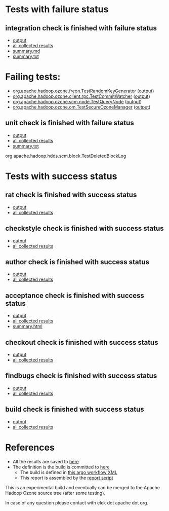 # Tests with failure status

## integration check is finished with failure status

   * [output](https://raw.githubusercontent.com/elek/ozone-ci/master/pr/pr-hdds-2015-wcdb9/integration/output.log)
   * [all collected results](https://github.com/elek/ozone-ci/tree/master/pr/pr-hdds-2015-wcdb9/integration)
   * [summary.md](https://github.com/elek/ozone-ci/tree/master/pr/pr-hdds-2015-wcdb9/integration/summary.md)
   * [summary.txt](https://github.com/elek/ozone-ci/tree/master/pr/pr-hdds-2015-wcdb9/integration/summary.txt)

# Failing tests: 

 * [org.apache.hadoop.ozone.freon.TestRandomKeyGenerator](hadoop-ozone/tools/org.apache.hadoop.ozone.freon.TestRandomKeyGenerator.txt) ([output](hadoop-ozone/tools/org.apache.hadoop.ozone.freon.TestRandomKeyGenerator-output.txt/))
 * [org.apache.hadoop.ozone.client.rpc.TestCommitWatcher](hadoop-ozone/integration-test/org.apache.hadoop.ozone.client.rpc.TestCommitWatcher.txt) ([output](hadoop-ozone/integration-test/org.apache.hadoop.ozone.client.rpc.TestCommitWatcher-output.txt/))
 * [org.apache.hadoop.ozone.scm.node.TestQueryNode](hadoop-ozone/integration-test/org.apache.hadoop.ozone.scm.node.TestQueryNode.txt) ([output](hadoop-ozone/integration-test/org.apache.hadoop.ozone.scm.node.TestQueryNode-output.txt/))
 * [org.apache.hadoop.ozone.om.TestSecureOzoneManager](hadoop-ozone/integration-test/org.apache.hadoop.ozone.om.TestSecureOzoneManager.txt) ([output](hadoop-ozone/integration-test/org.apache.hadoop.ozone.om.TestSecureOzoneManager-output.txt/))

## unit check is finished with failure status

   * [output](https://raw.githubusercontent.com/elek/ozone-ci/master/pr/pr-hdds-2015-wcdb9/unit/output.log)
   * [all collected results](https://github.com/elek/ozone-ci/tree/master/pr/pr-hdds-2015-wcdb9/unit)
   * [summary.txt](https://github.com/elek/ozone-ci/tree/master/pr/pr-hdds-2015-wcdb9/unit/summary.txt)

org.apache.hadoop.hdds.scm.block.TestDeletedBlockLog


# Tests with success status

## rat check is finished with success status

   * [output](https://raw.githubusercontent.com/elek/ozone-ci/master/pr/pr-hdds-2015-wcdb9/rat/output.log)
   * [all collected results](https://github.com/elek/ozone-ci/tree/master/pr/pr-hdds-2015-wcdb9/rat)


## checkstyle check is finished with success status

   * [output](https://raw.githubusercontent.com/elek/ozone-ci/master/pr/pr-hdds-2015-wcdb9/checkstyle/output.log)
   * [all collected results](https://github.com/elek/ozone-ci/tree/master/pr/pr-hdds-2015-wcdb9/checkstyle)


## author check is finished with success status

   * [output](https://raw.githubusercontent.com/elek/ozone-ci/master/pr/pr-hdds-2015-wcdb9/author/output.log)
   * [all collected results](https://github.com/elek/ozone-ci/tree/master/pr/pr-hdds-2015-wcdb9/author)


## acceptance check is finished with success status

   * [output](https://raw.githubusercontent.com/elek/ozone-ci/master/pr/pr-hdds-2015-wcdb9/acceptance/output.log)
   * [all collected results](https://github.com/elek/ozone-ci/tree/master/pr/pr-hdds-2015-wcdb9/acceptance)
   * [summary.html](https://elek.github.io/ozone-ci/pr/pr-hdds-2015-wcdb9/acceptance/summary.html)


## checkout check is finished with success status

   * [output](https://raw.githubusercontent.com/elek/ozone-ci/master/pr/pr-hdds-2015-wcdb9/checkout/output.log)
   * [all collected results](https://github.com/elek/ozone-ci/tree/master/pr/pr-hdds-2015-wcdb9/checkout)


## findbugs check is finished with success status

   * [output](https://raw.githubusercontent.com/elek/ozone-ci/master/pr/pr-hdds-2015-wcdb9/findbugs/output.log)
   * [all collected results](https://github.com/elek/ozone-ci/tree/master/pr/pr-hdds-2015-wcdb9/findbugs)


## build check is finished with success status

   * [output](https://raw.githubusercontent.com/elek/ozone-ci/master/pr/pr-hdds-2015-wcdb9/build/output.log)
   * [all collected results](https://github.com/elek/ozone-ci/tree/master/pr/pr-hdds-2015-wcdb9/build)




# References

 * All the results are saved to [here](https://github.com/elek/ozone-ci/tree/master/pr/pr-hdds-2015-wcdb9/)
 * The definition is the build is committed to [here](https://github.com/elek/argo-ozone)
    * The build is defined in [this argo workflow XML](https://github.com/elek/argo-ozone/blob/master/ozone-build.yaml)
    * This report is assembled by the [report script](https://github.com/elek/argo-ozone/blob/master/scripts/report.sh)

This is an experimental build and eventually can be merged to the Apache Hadoop Ozone source tree (after some testing).

In case of any question please contact with elek dot apache dot org.
